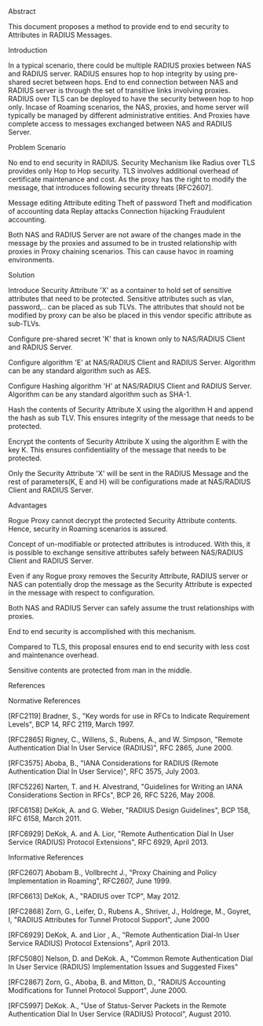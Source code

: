 Abstract

   This document proposes a method to provide end to end security to
   Attributes in RADIUS Messages.

Introduction

   In a typical scenario, there could be multiple RADIUS proxies between
   NAS and RADIUS server. RADIUS ensures hop to hop integrity by using
   pre-shared secret between hops. End to end connection between NAS and
   RADIUS server is through the set of transitive links involving
   proxies. RADIUS over TLS can be deployed to have the security between
   hop to hop only. Incase of Roaming scenarios, the NAS, proxies, and
   home server will typically be managed by different administrative
   entities. And Proxies have complete access to messages exchanged
   between NAS and RADIUS Server.

Problem Scenario

   No end to end security in RADIUS. Security Mechanism like Radius over
   TLS provides only Hop to Hop security. TLS involves additional
   overhead of certificate maintenance and cost. As the proxy has the
   right to modify the message, that introduces following security
   threats [RFC2607].

   Message editing
   Attribute editing
   Theft of password
   Theft and modification of accounting data
   Replay attacks
   Connection hijacking
   Fraudulent accounting.

   Both NAS and RADIUS Server are not aware of the changes made in the
   message by the proxies and assumed to be in trusted relationship with
   proxies in Proxy chaining scenarios. This can cause havoc in roaming
   environments.


Solution

   Introduce Security Attribute 'X' as a container to hold set of
   sensitive attributes that need to be protected. Sensitive attributes
   such as vlan, password,.. can be placed as sub TLVs. The attributes
   that should not be modified by proxy can be also be placed in this
   vendor specific attribute as sub-TLVs.

   Configure pre-shared secret 'K' that is known only to NAS/RADIUS
   Client and RADIUS Server.

   Configure algorithm 'E' at NAS/RADIUS Client and RADIUS Server.
   Algorithm can be any standard algorithm such as AES.

   Configure Hashing algorithm 'H' at NAS/RADIUS Client and RADIUS
   Server. Algorithm can be any standard algorithm such as SHA-1.

   Hash the contents of Security Attribute X using the algorithm H and
   append the hash as sub TLV. This ensures integrity of the message
   that needs to be protected.

   Encrypt the contents of Security Attribute X using the algorithm E
   with the key K. This ensures confidentiality of the message that
   needs to be protected.

   Only the Security Attribute 'X' will be sent in the RADIUS Message
   and the rest of parameters(K, E and H) will be configurations made at
   NAS/RADIUS Client and RADIUS Server. 

Advantages

   Rogue Proxy cannot decrypt the protected Security Attribute contents.
   Hence, security in Roaming scenarios is assured.

   Concept of un-modifiable or protected attributes is introduced. With
   this, it is possible to exchange sensitive attributes safely between
   NAS/RADIUS Client and RADIUS Server.

   Even if any Rogue proxy removes the Security Attribute, RADIUS server
   or NAS can potentially drop the message as the Security Attribute is
   expected in the message with respect to configuration.

   Both NAS and RADIUS Server can safely assume the trust relationships
   with proxies.

   End to end security is accomplished with this mechanism.

   Compared to TLS, this proposal ensures end to end security with less
   cost and maintenance overhead.

   Sensitive contents are protected from man in the middle.

References

  Normative References

   [RFC2119]  Bradner, S., "Key words for use in RFCs to Indicate
              Requirement Levels", BCP 14, RFC 2119, March 1997.

   [RFC2865]  Rigney, C., Willens, S., Rubens, A., and W. Simpson,
              "Remote Authentication Dial In User Service (RADIUS)",
              RFC 2865, June 2000.

   [RFC3575]  Aboba, B., "IANA Considerations for RADIUS (Remote
              Authentication Dial In User Service)", RFC 3575,
              July 2003.

   [RFC5226]  Narten, T. and H. Alvestrand, "Guidelines for Writing an
              IANA Considerations Section in RFCs", BCP 26, RFC 5226,
              May 2008.

   [RFC6158]  DeKok, A. and G. Weber, "RADIUS Design Guidelines",
              BCP 158, RFC 6158, March 2011.

   [RFC6929]  DeKok, A. and A. Lior, "Remote Authentication Dial In User
              Service (RADIUS) Protocol Extensions", RFC 6929,
              April 2013.

  Informative References

   [RFC2607] Abobam B., Vollbrecht J., "Proxy Chaining and Policy 
             Implementation in Roaming", RFC2607, June 1999.

   [RFC6613] DeKok, A., "RADIUS over TCP", May 2012.

   [RFC2868] Zorn, G., Leifer, D., Rubens A., Shriver, J.,
             Holdrege, M., Goyret, I, "RADIUS Attributes for Tunnel
             Protocol Support", June 2000

   [RFC6929] DeKok, A. and Lior , A., "Remote Authentication Dial-In
             User Service RADIUS) Protocol Extensions", April 2013.

   [RFC5080] Nelson, D. and DeKok. A., "Common Remote Authentication
             Dial In User Service (RADIUS) Implementation Issues and
             Suggested Fixes"

   [RFC2867] Zorn, G., Aboba, B. and Mitton, D., "RADIUS Accounting
             Modifications for Tunnel Protocol Support", June 2000.

   [RFC5997] DeKok. A., "Use of Status-Server Packets in the
             Remote Authentication Dial In User Service (RADIUS)
             Protocol", August 2010.
